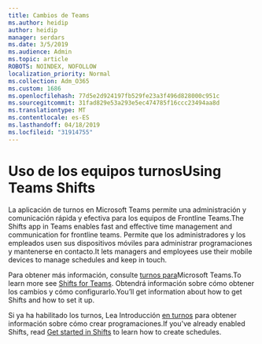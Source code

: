 ```yaml
---
title: Cambios de Teams
ms.author: heidip
author: heidip
manager: serdars
ms.date: 3/5/2019
ms.audience: Admin
ms.topic: article
ROBOTS: NOINDEX, NOFOLLOW
localization_priority: Normal
ms.collection: Adm_O365
ms.custom: 1686
ms.openlocfilehash: 77d5e2d924197fb529fe23a3f496d828000c951c
ms.sourcegitcommit: 31fad829e53a293e5ec474785f16ccc23494aa8d
ms.translationtype: MT
ms.contentlocale: es-ES
ms.lasthandoff: 04/18/2019
ms.locfileid: "31914755"
---
```

# <a name="using-teams-shifts"></a><span data-ttu-id="fdc45-102">Uso de los equipos turnos</span><span class="sxs-lookup"><span data-stu-id="fdc45-102">Using Teams Shifts</span></span>

<span data-ttu-id="fdc45-103">La aplicación de turnos en Microsoft Teams permite una administración y comunicación rápida y efectiva para los equipos de Frontline Teams.</span><span class="sxs-lookup"><span data-stu-id="fdc45-103">The Shifts app in Teams enables fast and effective time management and communication for frontline teams.</span></span> <span data-ttu-id="fdc45-104">Permite que los administradores y los empleados usen sus dispositivos móviles para administrar programaciones y mantenerse en contacto.</span><span class="sxs-lookup"><span data-stu-id="fdc45-104">It lets managers and employees use their mobile devices to manage schedules and keep in touch.</span></span>

<span data-ttu-id="fdc45-105">Para obtener más información, consulte [turnos para](https://docs.microsoft.com/en-us/microsoftteams/expand-teams-across-your-org/shifts-for-teams-landing-page)Microsoft Teams.</span><span class="sxs-lookup"><span data-stu-id="fdc45-105">To learn more see [Shifts for Teams](https://docs.microsoft.com/en-us/microsoftteams/expand-teams-across-your-org/shifts-for-teams-landing-page).</span></span> <span data-ttu-id="fdc45-106">Obtendrá información sobre cómo obtener los cambios y cómo configurarlo.</span><span class="sxs-lookup"><span data-stu-id="fdc45-106">You’ll get information about how to get Shifts and how to set it up.</span></span>

<span data-ttu-id="fdc45-107">Si ya ha habilitado los turnos, Lea Introducción [en turnos](https://support.office.com/en-us/article/get-started-in-shifts-5f3e30d8-1821-4904-be26-c3cd25a497d6) para obtener información sobre cómo crear programaciones.</span><span class="sxs-lookup"><span data-stu-id="fdc45-107">If you've already enabled Shifts, read [Get started in Shifts](https://support.office.com/en-us/article/get-started-in-shifts-5f3e30d8-1821-4904-be26-c3cd25a497d6) to learn how to create schedules.</span></span>


